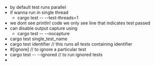 * by default test runs parallel
* if wanna run in single thread 
  * cargo test -- --test-threads=1
* we dont see println! code we only see line that indicates test passed
* can disable output capture using
  * cargo test -- --nocapture
* cargo test single_test_name
* cargo test identifier // this runs all tests containing identifier
* #[ignore] // to ignore a particular test
* cargo test -- --ignored  // to run ignored tests
* 